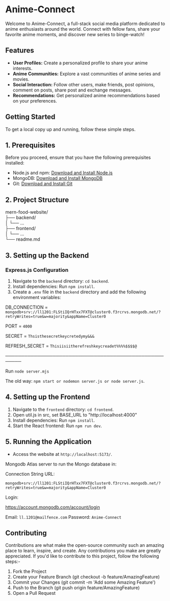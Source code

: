 # Anime-Connect

Welcome to Anime-Connect, a full-stack social media platform dedicated to anime enthusiasts around the world. Connect with fellow fans, share your favorite anime moments, and discover new series to binge-watch!

## Features

- **User Profiles:** Create a personalized profile to share your anime interests.
- **Anime Communities:** Explore a vast communities of anime series and movies.
- **Social Interaction:** Follow other users, make friends, post opinions, comment on posts, share post and exchange messages.
- **Recommendations:** Get personalized anime recommendations based on your preferences.

## Getting Started

To get a local copy up and running, follow these simple steps.

## 1. Prerequisites
Before you proceed, ensure that you have the following prerequisites installed:

- Node.js and npm: [Download and Install Node.js](https://nodejs.org/)
- MongoDB: [Download and Install MongoDB](https://www.mongodb.com/try/download/community)
- Git: [Download and Install Git](https://git-scm.com/downloads)

## 2. Project Structure
mern-food-website/  
├── backend/  
│   └── ...  
├── frontend/  
│   └── ...  
└── readme.md  



## 3. Setting up the Backend


### Express.js Configuration
1. Navigate to the `backend` directory: `cd backend`.
2. Install dependencies: Run `npm install`.
3. Create a `.env` file in the `backend` directory and add the following environment variables:





DB_CONNECTION = `mongodb+srv://ll1201:FLStiIQrHTxx7FXT@cluster0.f3rcrvs.mongodb.net/?retryWrites=true&w=majority&appName=Cluster0`

PORT = `4000`

SECRET = `Thsisthesecretkeycretedymy&&&`

REFRESH_SECRET = `Thisiisiitherefreshkeycreadet%%%%$$$$@`



───────────────────────────────────────────────────────


Run 
`node server.mjs`


The old way:
`npm start or nodemon server.js or node server.js`.

## 4. Setting up the Frontend

1. Navigate to the `frontend` directory: `cd frontend`.
2. Open util.js in src, set BASE_URL to "http://localhost:4000"
3. Install dependencies: Run `npm install`.
4. Start the React frontend: Run `npm run dev`.

## 5. Running the Application
- Access the website at `http://localhost:5173/`.


Mongodb Atlas server to run the Mongo database in:

Connection String URL:

`mongodb+srv://ll1201:FLStiIQrHTxx7FXT@cluster0.f3rcrvs.mongodb.net/?retryWrites=true&w=majority&appName=Cluster0`




Login:

https://account.mongodb.com/account/login

Email: `ll.1201@mailfence.com`
Password: `Anime-Connect`


 

## Contributing
Contributions are what make the open-source community such an amazing place to learn, inspire, and create. Any contributions you make are greatly appreciated.
If you'd like to contribute to this project, follow the following steps:-   

1. Fork the Project
2. Create your Feature Branch (git checkout -b feature/AmazingFeature)
3. Commit your Changes (git commit -m 'Add some Amazing Feature')
4. Push to the Branch (git push origin feature/AmazingFeature)
5. Open a Pull Request

